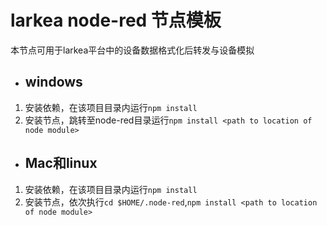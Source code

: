 # larkea node-red 节点模板

本节点可用于larkea平台中的设备数据格式化后转发与设备模拟

* ## windows
1. 安装依赖，在该项目目录内运行`npm install`
2. 安装节点，跳转至node-red目录运行`npm install <path to location of node module>`

* ## Mac和linux
1. 安装依赖，在该项目目录内运行`npm install`
2. 安装节点，依次执行`cd $HOME/.node-red`,`npm install <path to location of node module>`
